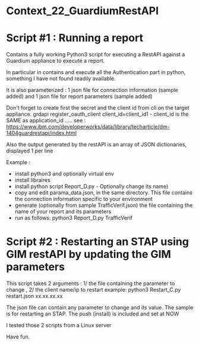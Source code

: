 # Context_22_GuardiumRestAPI


# Script #1 : Running a report
Contains a fully working Python3 script for executing a RestAPI against a Guardium appliance to execute a report.

In particular in contains and execute all the Authentication part in python, something I have not found readily available.

It is also parameterized : 1 json file for connection information (sample added) and 1 json file for report parameters (sample added)

Don't forget to create first the secret and the client id from cli on the target appliance. 
grdapi register_oauth_client client_id=client_id1     - client_id is the SAME as application_id .....
see : https://www.ibm.com/developerworks/data/library/techarticle/dm-1404guardrestapi/index.html

Also the output generated by the restAPI is an array of JSON dictionaries, displayed 1 per line

Example :
- install python3 and optionally virtual env
- install libraires
- install python script Report_D.py - Optionally change its name)
- copy and edit parama_data.json, in the same directory. This file contains the connection information specific to your environment
- generate (optionally from sample TrafficVerif.json) the file containing the name of your report and its parameters
- run as follows:
     python3 Report_D.py TrafficVerif

# Script #2 : Restarting an STAP using GIM restAPI by updating the GIM parameters

This script takes 2 arguments : 1/ the file containing the parameter to change , 2/ the client name/ip to restart
example: python3 Restart_C.py restart.json xx.xx.xx.xx

The json file can contain any parameter to change and its value. The sample is for restarting an STAP. The push (install) is included and set at NOW


I tested those 2 scripts from a Linux server

Have fun.

